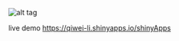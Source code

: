 ![alt tag](https://camo.githubusercontent.com/5897739757d246f21b25d3769d17937352137730/687474703a2f2f7777772e6467732e63612e676f762f706f7274616c732f312f477265656e253230476f762532304368616c6c656e67652d636f6c6f722532302d253230436f7079253230322e6a7067)

live demo
https://qiwei-li.shinyapps.io/shinyApps
